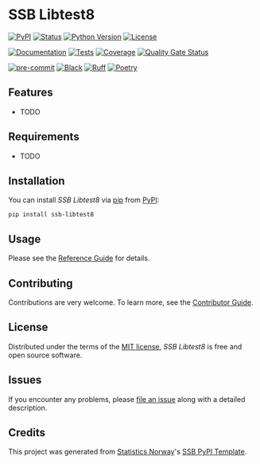 # SSB Libtest8

[![PyPI](https://img.shields.io/pypi/v/ssb-libtest8.svg)][pypi status]
[![Status](https://img.shields.io/pypi/status/ssb-libtest8.svg)][pypi status]
[![Python Version](https://img.shields.io/pypi/pyversions/ssb-libtest8)][pypi status]
[![License](https://img.shields.io/pypi/l/ssb-libtest8)][license]

[![Documentation](https://github.com/statisticsnorway/ssb-libtest8/actions/workflows/docs.yml/badge.svg)][documentation]
[![Tests](https://github.com/statisticsnorway/ssb-libtest8/actions/workflows/tests.yml/badge.svg)][tests]
[![Coverage](https://sonarcloud.io/api/project_badges/measure?project=statisticsnorway_ssb-libtest8&metric=coverage)][sonarcov]
[![Quality Gate Status](https://sonarcloud.io/api/project_badges/measure?project=statisticsnorway_ssb-libtest8&metric=alert_status)][sonarquality]

[![pre-commit](https://img.shields.io/badge/pre--commit-enabled-brightgreen?logo=pre-commit&logoColor=white)][pre-commit]
[![Black](https://img.shields.io/badge/code%20style-black-000000.svg)][black]
[![Ruff](https://img.shields.io/endpoint?url=https://raw.githubusercontent.com/astral-sh/ruff/main/assets/badge/v2.json)](https://github.com/astral-sh/ruff)
[![Poetry](https://img.shields.io/endpoint?url=https://python-poetry.org/badge/v0.json)][poetry]

[pypi status]: https://pypi.org/project/ssb-libtest8/
[documentation]: https://statisticsnorway.github.io/ssb-libtest8
[tests]: https://github.com/statisticsnorway/ssb-libtest8/actions?workflow=Tests

[sonarcov]: https://sonarcloud.io/summary/overall?id=statisticsnorway_ssb-libtest8
[sonarquality]: https://sonarcloud.io/summary/overall?id=statisticsnorway_ssb-libtest8
[pre-commit]: https://github.com/pre-commit/pre-commit
[black]: https://github.com/psf/black
[poetry]: https://python-poetry.org/

## Features

- TODO

## Requirements

- TODO

## Installation

You can install _SSB Libtest8_ via [pip] from [PyPI]:

```console
pip install ssb-libtest8
```

## Usage

Please see the [Reference Guide] for details.

## Contributing

Contributions are very welcome.
To learn more, see the [Contributor Guide].

## License

Distributed under the terms of the [MIT license][license],
_SSB Libtest8_ is free and open source software.

## Issues

If you encounter any problems,
please [file an issue] along with a detailed description.

## Credits

This project was generated from [Statistics Norway]'s [SSB PyPI Template].

[statistics norway]: https://www.ssb.no/en
[pypi]: https://pypi.org/
[ssb pypi template]: https://github.com/statisticsnorway/ssb-pypitemplate
[file an issue]: https://github.com/statisticsnorway/ssb-libtest8/issues
[pip]: https://pip.pypa.io/

<!-- github-only -->

[license]: https://github.com/statisticsnorway/ssb-libtest8/blob/main/LICENSE
[contributor guide]: https://github.com/statisticsnorway/ssb-libtest8/blob/main/CONTRIBUTING.md
[reference guide]: https://statisticsnorway.github.io/ssb-libtest8/reference.html

